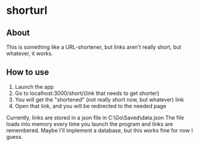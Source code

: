 # shorturl

## About
This is something like a URL-shortener, but links aren't really short, but whatever, it works.

## How to use
1. Launch the app
2. Go to localhost:3000/short/{link that needs to get shorter}
3. You will get the "shortened" (not really short now, but whatever) link
4. Open that link, and you will be redirected to the needed page 

Currently, links are stored in a json file in C:\Go\Saved\data.json
The file loads into memory every time you launch the program and links are remembered.
Maybe I'll implement a database, but this works fine for now I guess.
